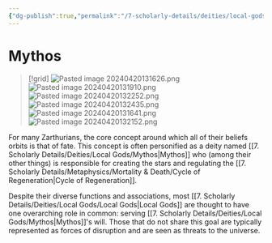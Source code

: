 ```yaml
---
{"dg-publish":true,"permalink":"/7-scholarly-details/deities/local-gods/mythos/","noteIcon":""}
---
```


# Mythos

>[!grid]
>![Pasted image 20240420131626.png](/img/user/x.%20Assets/Attachments/Pasted%20image%2020240420131626.png)
>![Pasted image 20240420131910.png](/img/user/x.%20Assets/Attachments/Pasted%20image%2020240420131910.png)
>![Pasted image 20240420132252.png](/img/user/x.%20Assets/Attachments/Pasted%20image%2020240420132252.png)
>![Pasted image 20240420132435.png](/img/user/x.%20Assets/Attachments/Pasted%20image%2020240420132435.png)
>![Pasted image 20240420131641.png](/img/user/x.%20Assets/Attachments/Pasted%20image%2020240420131641.png)
>![Pasted image 20240420132152.png](/img/user/x.%20Assets/Attachments/Pasted%20image%2020240420132152.png)
>

For many Zarthurians, the core concept around which all of their beliefs orbits is that of fate. This concept is often personified as a deity named [[7. Scholarly Details/Deities/Local Gods/Mythos\|Mythos]] who (among their other things) is responsible for creating the stars and regulating the [[7. Scholarly Details/Metaphysics/Mortality & Death/Cycle of Regeneration\|Cycle of Regeneration]]. 

Despite their diverse functions and associations, most [[7. Scholarly Details/Deities/Local Gods/Local Gods\|Local Gods]] are thought to have one overarching role in common: serving [[7. Scholarly Details/Deities/Local Gods/Mythos\|Mythos]]'s will. Those that do not share this goal are typically represented as forces of disruption and are seen as threats to the universe. 